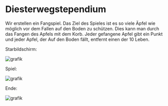 # Diesterwegstependium

Wir erstellen ein Fangspiel. Das Ziel des Spieles ist es so viele Äpfel wie möglich vor dem Fallen auf den Boden zu schützen. Dies kann man durch das Fangen des Apfels mit dem Korb. Jeder gefangene Apfel gibt ein Punkt und jeder Apfel, der Auf den Boden fällt, entfernt einen der 10 Leben. 

Starbildschirm:






![grafik](https://github.com/user-attachments/assets/91458097-a0a5-456d-8fde-3e6cf4adeac7)

Spiel:







![grafik](https://github.com/user-attachments/assets/7726dc06-c767-443a-b3fc-64d85e4b9df8)

Ende:









![grafik](https://github.com/user-attachments/assets/f98be05d-0e51-4ad4-8fef-dc9eef13f019)
